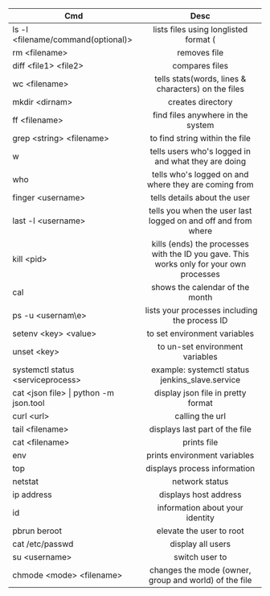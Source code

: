 | Cmd        | Desc|
| ------------- |:-------------:|           
|ls -l \<filename/command\(optional)>|lists files using longlisted format (|
|rm \<filename\>|removes file|
|diff \<file1\> \<file2\>|compares files|
|wc \<filename\> |tells stats(words, lines & characters) on the files|
|mkdir \<dirnam\>|creates directory|pwd|tells where you are|
|ff \<filename\>|find files anywhere in the system|
|grep \<string\> \<filename\>|to find string within the file|
|w|tells users who's logged in and what they are doing|
|who|tells who's logged on and where they are coming from|
|finger \<username\>|tells details about the user|
|last -l \<username\>|tells you when the user last logged on and off and from where|
|kill \<pid\>|kills (ends) the processes with the ID you gave. This works only for your own processes|date|shows the current date and time|
|cal|shows the calendar of the month|
|ps -u \<usernam\e>| lists your processes including the process ID|
|setenv \<key\> \<value\>|to set environment variables|
|unset \<key\>|to un-set environment variables|
|systemctl status \<serviceprocess\>|example: systemctl status jenkins_slave.service|
|cat \<json file\> \| python -m json.tool| display json file in pretty format|
|curl \<url\>|calling the url|
|tail \<filename\>|displays last part of the file|
|cat \<filename\>|prints file|
|env|prints environment variables|
|top|displays process information|
|netstat|network status|
|ip address|displays host address|
|id|information about your identity|
|pbrun beroot|elevate the user to root|
|cat /etc/passwd|display all users|
|su \<username\>|switch user to|
|chmode \<mode\> \<filename\>|changes the mode (owner, group and world) of the file|






